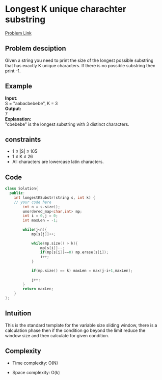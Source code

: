 # Longest K unique charachter substring
[Problem Link](https://www.geeksforgeeks.org/problems/longest-k-unique-characters-substring0853/1)

## Problem desciption 

Given a string you need to print the size of the longest possible substring that has exactly K unique characters. If there is no possible substring then print -1.

## Example
**Input:**<br>
S = "aabacbebebe", K = 3<br>
**Output:** <br>
7<br>
**Explanation:** <br>
"cbebebe" is the longest substring with 3 distinct characters.<br>

## constraints
* 1 ≤ |S| ≤ 105
* 1 ≤ K ≤ 26
* All characters are lowercase latin characters.

## Code
```cpp
class Solution{
  public:
    int longestKSubstr(string s, int k) {
    // your code here
        int n = s.size();
        unordered_map<char,int> mp;
        int i = 0,j = 0;
        int maxLen = -1;
        
        while(j<n){
            mp[s[j]]++;
            
            while(mp.size() > k){
                mp[s[i]]--;
                if(mp[s[i]]==0) mp.erase(s[i]);
                i++;
            }
            
            if(mp.size() == k) maxLen = max(j-i+1,maxLen);
            
            j++;
        }
        return maxLen;
    }
};
```

## Intuition
This is the standard template for the variable size sliding window, there is a calculation phase then if the condition go beyond the limit reduce the window size and then calculate for given condition. 


## Complexity
- Time complexity: O(N)


- Space complexity: O(k)
